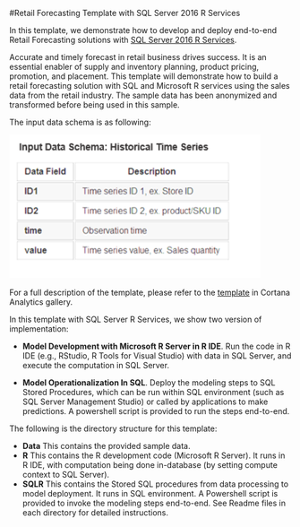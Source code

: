 #Retail Forecasting Template with SQL Server 2016 R Services

In this template, we demonstrate how to develop and deploy end-to-end Retail Forecasting solutions with [SQL Server 2016 R Services](https://msdn.microsoft.com/en-us/library/mt674876.aspx). 

Accurate and timely forecast in retail business drives success. It is an essential enabler of supply and inventory planning, product pricing, promotion, and placement. This template will demonstrate how to build a retail forecasting solution with SQL and Microsoft R services using the sales data from the retail industry. The sample data has been anonymized and transformed before being used in this sample. 

The input data schema is as following:

![Input Data Schema][1] 

For a full description of the template, please refer to the [template](https://gallery.cortanaintelligence.com/Experiment/Retail-Forecasting-Step-1-of-6-data-preprocessing-5) in Cortana Analytics gallery.

In this template with SQL Server R Services, we show two version of implementation:
 
- **Model Development with Microsoft R Server in R IDE**. Run the code in R IDE (e.g., RStudio, R Tools for Visual Studio) with data in SQL Server, and execute the computation in SQL Server.

- **Model Operationalization In SQL**. Deploy the modeling steps to SQL Stored Procedures, which can be run within SQL environment (such as SQL Server Management Studio) or called by applications to make predictions. A powershell script is provided to run the steps end-to-end. 

The following is the directory structure for this template:

* **Data**    This contains the provided sample data.
* **R**	      This contains the R development code (Microsoft R Server). It runs in R IDE, with computation being done in-database (by setting compute context to SQL Server). 
* **SQLR**    This contains the Stored SQL procedures from data processing to model deployment. It runs in SQL environment. A Powershell script is provided to invoke the modeling steps end-to-end.  See Readme files in each directory for detailed instructions.

[1]: input_data_schema.png 
